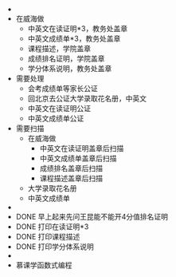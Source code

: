 -
- 在威海做
	- 中英文在读证明*3，教务处盖章
	- 中英文成绩单*3，教务处盖章
	- 课程描述，学院盖章
	- 成绩排名证明，学院盖章
	- 学分体系说明，教务处盖章
- 需要处理
	- 会考成绩单等家长公证
	- 回北京去公证大学录取花名册，中英文
	- 中英文在读证明公证
	- 中英文成绩单公证
- 需要扫描
	- 在威海做
		- 中英文在读证明盖章后扫描
		- 中英文成绩单盖章后扫描
		- 成绩排名盖章后扫描
		- 课程描述盖章后扫描
	- 大学录取花名册
	- 中英文成绩单
-
- DONE 早上起来先问王昆能不能开4分值排名证明
- DONE 打印在读证明*3
- DONE 打印课程描述
- DONE 打印学分体系说明
-
- 慕课学函数式编程